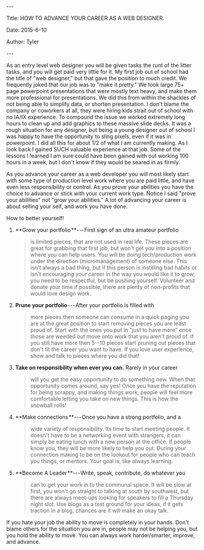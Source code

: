 \-\--

Title: HOW TO ADVANCE YOUR CAREER AS A WEB DESIGNER.

Date: 2015-6-10

Author: Tyler

\-\--

As an entry level web designer you will be given tasks the runt of the
litter tasks, and you will get paid very little for it. My first job out
of school had the title of "web designer," but that gave the position to
much credit. We frequently joked that our job was to "make it pretty."
We took large 75+ page powerpoint presentations that were mostly text
heavy, and make them more professional for presentations. We did this
from within the shackles of not being able to simplify data, or shorten
presentation. I don't blame the company or coworkers at all, they were
hiring kids strait out of school with no IA/IX experience. To compound
the issue we worked extremely long hours to clean up and add graphics to
these massive slide decks. It was a rough situation for any designer,
but being a young designer out of school I was happy to have the
opportunity to sling pixels, even if it was in powerpoint. I did all
this for about 1/2 of what I am currently making. As I look back I
gained SUCH valuable experience at that job. Some of the lessons I
learned I am sure could have been gained with out working 100 hours in a
week, but I don't know if they would be seared in as firmly.

As you advance your career as a web developer you will most likely start
with some type of production level work where you are paid little, and
have even less responsibility or control. As you prove your abilities
you have the choice to advance or stick with your current work type.
Notice I said "prove your abilities" not "grow your abilities." A lot of
advancing your career is about selling your self, and work you have
done.

How to better yourself!

1.  **Grow your portfolio **--- First sign of an ultra amateur portfolio
    > is limited pieces, that are not used in real life. These pieces
    > are great for grabbing that first job, but won't get you into a
    > position where you can help users. You will be doing
    > tech/production work under the direction (micromanagement) of
    > someone else. This isn't always a bad thing, but if this person is
    > instilling bad habits or isn't encouraging your career in the way
    > you would like it to grow, you need to be respectful, but be
    > pushing yourself. Volunteer and donate your time if possible,
    > there are plenty of non-profits that would love design work.

2.  **Prune your portfolio** --- After your portfolio is filled with
    > more pieces then someone can consume in a quick paging you are at
    > the great position to start removing pieces you are least proud
    > of. Start with the ones you put in "just to have more" once those
    > are weeded out move onto work that you aren't proud of. If you
    > still have more then 5--10 pieces start pruning out pieces that
    > don't fit the career you want to have. If you love user
    > experience, show and talk to pieces where you did that!

3.  **Take on responsibility when ever you can.** Rarely in your career
    > will you get the easy opportunity to do something new. When that
    > opportunity comes around, say yes! Once you have the reputation
    > for being scrappy, and making things work, people will feel more
    > comfortable letting you take on new things. This is how the
    > snowball rolls!

4.  **Make connections **--- Once you have a strong portfolio, and a
    > wide variety of responsibility. Its time to start meeting people.
    > It doesn't have to be a networking event with strangers, it can
    > simply be eating lunch with a new person at the office. If people
    > know you, they will be more likely to help you out. During your
    > connection making to be on the lookout for people who can teach
    > you things, or mentors. Your goal is, like always learning.

5.  **Become A Leader **--- Write, speak, contribute, do whatever you
    > can to get your work in to the communal space. It will be slow at
    > first, you won't go straight to talking at south by southwest, but
    > there are always meet-ups looking for speakers to fill a Thursday
    > night slot. Use blogs as a test ground for your ideas, if it gets
    > traction in a blog, chances are it will make an okay talk.

If you hate your job the ability to move is completely in your hands.
Don't blame others for the situation you are in, people may not be
helping you, but you hold the ability to move. You can always work
harder/smarter, improve, and advance.
